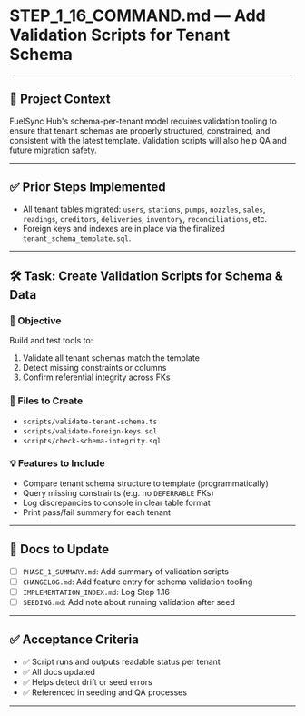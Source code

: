 # STEP\_1\_16\_COMMAND.md — Add Validation Scripts for Tenant Schema

---

## 🧠 Project Context

FuelSync Hub's schema-per-tenant model requires validation tooling to ensure that tenant schemas are properly structured, constrained, and consistent with the latest template. Validation scripts will also help QA and future migration safety.

---

## ✅ Prior Steps Implemented

* All tenant tables migrated: `users`, `stations`, `pumps`, `nozzles`, `sales`, `readings`, `creditors`, `deliveries`, `inventory`, `reconciliations`, etc.
* Foreign keys and indexes are in place via the finalized `tenant_schema_template.sql`.

---

## 🛠 Task: Create Validation Scripts for Schema & Data

### 🎯 Objective

Build and test tools to:

1. Validate all tenant schemas match the template
2. Detect missing constraints or columns
3. Confirm referential integrity across FKs

### 📂 Files to Create

* `scripts/validate-tenant-schema.ts`
* `scripts/validate-foreign-keys.sql`
* `scripts/check-schema-integrity.sql`

### 💡 Features to Include

* Compare tenant schema structure to template (programmatically)
* Query missing constraints (e.g. no `DEFERRABLE` FKs)
* Log discrepancies to console in clear table format
* Print pass/fail summary for each tenant

---

## 📓 Docs to Update

* [ ] `PHASE_1_SUMMARY.md`: Add summary of validation scripts
* [ ] `CHANGELOG.md`: Add feature entry for schema validation tooling
* [ ] `IMPLEMENTATION_INDEX.md`: Log Step 1.16
* [ ] `SEEDING.md`: Add note about running validation after seed

---

## ✅ Acceptance Criteria

* ✅ Script runs and outputs readable status per tenant
* ✅ All docs updated
* ✅ Helps detect drift or seed errors
* ✅ Referenced in seeding and QA processes

---

